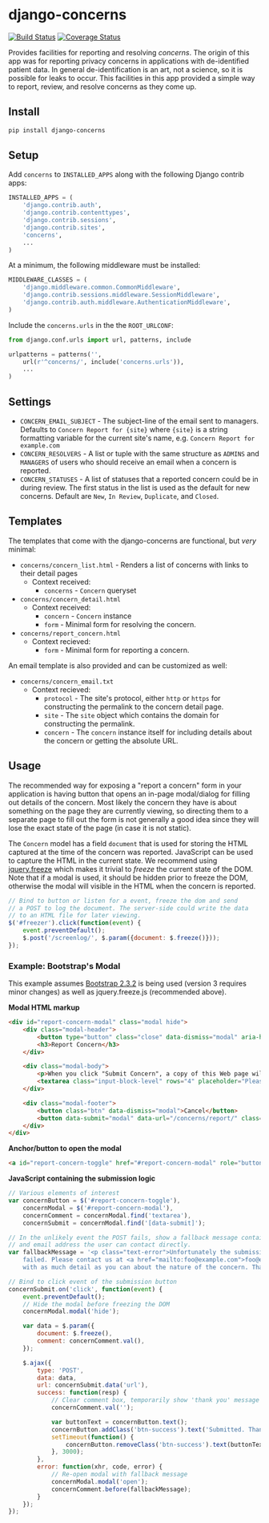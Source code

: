# django-concerns

[![Build Status](https://travis-ci.org/cbmi/django-concerns.png?branch=master)](https://travis-ci.org/cbmi/django-concerns)
[![Coverage Status](https://coveralls.io/repos/cbmi/django-concerns/badge.png?branch=master)](https://coveralls.io/r/cbmi/django-concerns?branch=master)

Provides facilities for reporting and resolving _concerns_. The origin of this app was for reporting privacy concerns in applications with de-identified patient data. In general de-identification is an art, not a science, so it is possible for leaks to occur. This facilities in this app provided a simple way to report, review, and resolve concerns as they come up.

## Install

```bash
pip install django-concerns
```


## Setup

Add `concerns` to `INSTALLED_APPS` along with the following Django contrib apps:

```python
INSTALLED_APPS = (
    'django.contrib.auth',
    'django.contrib.contenttypes',
    'django.contrib.sessions',
    'django.contrib.sites',
    'concerns',
    ...
)
```

At a minimum, the following middleware must be installed:

```python
MIDDLEWARE_CLASSES = (
    'django.middleware.common.CommonMiddleware',
    'django.contrib.sessions.middleware.SessionMiddleware',
    'django.contrib.auth.middleware.AuthenticationMiddleware',
)
```

Include the `concerns.urls` in the the `ROOT_URLCONF`:

```python
from django.conf.urls import url, patterns, include

urlpatterns = patterns('',
    url(r'^concerns/', include('concerns.urls')),
    ...
)
```


## Settings

- `CONCERN_EMAIL_SUBJECT` - The subject-line of the email sent to managers. Defaults to `Concern Report for {site}` where `{site}` is a string formatting variable for the current site's name, e.g. `Concern Report for example.com`
- `CONCERN_RESOLVERS` - A list or tuple with the same structure as `ADMINS` and `MANAGERS` of users who should receive an email when a concern is reported.
- `CONCERN_STATUSES` - A list of statuses that a reported concern could be in during review. The first status in the list is used as the default for new concerns. Default are `New`, `In Review`, `Duplicate`, and `Closed`.


## Templates

The templates that come with the django-concerns are functional, but _very_ minimal:

- `concerns/concern_list.html` - Renders a list of concerns with links to their detail pages
    - Context received:
        - `concerns` - `Concern` queryset
- `concerns/concern_detail.html`
    - Context received:
        - `concern` - `Concern` instance
        - `form` - Minimal form for resolving the concern.
- `concerns/report_concern.html`
    - Context recieved:
        - `form` - Minimal form for reporting a concern.

An email template is also provided and can be customized as well:

- `concerns/concern_email.txt`
    - Context recieved:
        - `protocol` - The site's protocol, either `http` or `https` for constructing the permalink to the concern detail page.
        - `site` - The `site` object which contains the domain for constructing the permalink.
        - `concern` - The `concern` instance itself for including details about the concern or getting the absolute URL.


## Usage

The recommended way for exposing a "report a concern" form in your application is having button that opens an in-page modal/dialog for filling out details of the concern. Most likely the concern they have is about something on the page they are currently viewing, so directing them to a separate page to fill out the form is not generally a good idea since they will lose the exact state of the page (in case it is not static).

The `Concern` model has a field `document` that is used for storing the HTML captured at the time of the concern was reported. JavaScript can be used to capture the HTML in the current state. We recommend using [jquery.freeze](http://cbmi.github.io/jquery.freeze/) which makes it trivial to _freeze_ the current state of the DOM. Note that if a modal is used, it should be hidden prior to freeze the DOM, otherwise the modal will visible in the HTML when the concern is reported.

```javascript
// Bind to button or listen for a event, freeze the dom and send
// a POST to log the document. The server-side could write the data
// to an HTML file for later viewing.
$('#freezer').click(function(event) {
    event.preventDefault();
    $.post('/screenlog/', $.param({document: $.freeze()}));
});
```

### Example: Bootstrap's Modal

This example assumes [Bootstrap 2.3.2](http://getbootstrap.com/2.3.2/) is being used (version 3 requires minor changes) as well as jquery.freeze.js (recommended above).

**Modal HTML markup**

```html
<div id="report-concern-modal" class="modal hide">
    <div class="modal-header">
        <button type="button" class="close" data-dismiss="modal" aria-hidden="true">&times;</button>
        <h3>Report Concern</h3>
    </div>

    <div class="modal-body">
        <p>When you click "Submit Concern", a copy of this Web page will be sent to the administrators. Please provide any additional details regarding the concern we might not be able to see on the page.</p>
        <textarea class="input-block-level" rows="4" placeholder="Please describe the nature of the concern (optional)"></textarea>
    </div>

    <div class="modal-footer">
        <button class="btn" data-dismiss="modal">Cancel</button>
        <button data-submit="modal" data-url="/concerns/report/" class="btn btn-primary">Submit Concern</button>
    </div>
</div>
```

**Anchor/button to open the modal**

```html
<a id="report-concern-toggle" href="#report-concern-modal" role="button" class="btn" data-toggle="modal">Report Concern</a>
```


**JavaScript containing the submission logic**

```javascript
// Various elements of interest
var concernButton = $('#report-concern-toggle'),
    concernModal = $('#report-concern-modal'),
    concernComment = concernModal.find('textarea'),
    concernSubmit = concernModal.find('[data-submit]');

// In the unlikely event the POST fails, show a fallback message containing
// and email address the user can contact directly.
var fallbackMessage = '<p class="text-error">Unfortunately the submission \
    failed. Please contact us at <a href="mailto:foo@example.com">foo@example.com</a> \
    with as much detail as you can about the nature of the concern. Thank you.</p>'

// Bind to click event of the submission button
concernSubmit.on('click', function(event) {
    event.preventDefault();
    // Hide the modal before freezing the DOM
    concernModal.modal('hide');

    var data = $.param({
        document: $.freeze(),
        comment: concernComment.val(),
    });

    $.ajax({
        type: 'POST',
        data: data,
        url: concernSubmit.data('url'),
        success: function(resp) {
            // Clear comment box, temporarily show 'thank you' message on button
            concernComment.val('');

            var buttonText = concernButton.text();
            concernButton.addClass('btn-success').text('Submitted. Thank You!')
            setTimeout(function() {
                concernButton.removeClass('btn-success').text(buttonText);
            }, 3000);
        },
        error: function(xhr, code, error) {
            // Re-open modal with fallback message
            concernModal.modal('open');
            concernComment.before(fallbackMessage);
        }
    });
});
```
